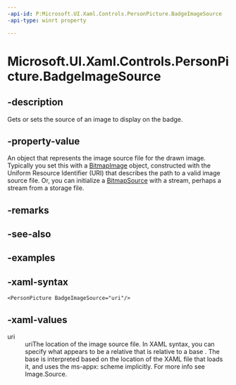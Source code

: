 ```yaml
---
-api-id: P:Microsoft.UI.Xaml.Controls.PersonPicture.BadgeImageSource
-api-type: winrt property

---
```

<!-- Property syntax.
public ImageSource BadgeImageSource { get;  set; }
-->

# Microsoft.UI.Xaml.Controls.PersonPicture.BadgeImageSource


## -description

Gets or sets the source of an image to display on the badge.


## -property-value

An object that represents the image source file for the drawn image. Typically you set this with a [BitmapImage](../windows.ui.xaml.media.imaging/bitmapimage.md) object, constructed with the Uniform Resource Identifier (URI) that describes the path to a valid image source file. Or, you can initialize a [BitmapSource](../windows.ui.xaml.media.imaging/bitmapsource.md) with a stream, perhaps a stream from a storage file.


## -remarks


## -see-also


## -examples


## -xaml-syntax

```xaml
<PersonPicture BadgeImageSource="uri"/>
```


## -xaml-values

<dl><dt>uri</dt><dd>uriThe location of the image source file. In XAML syntax, you can specify what appears to be a relative that is relative to a base . The base is interpreted based on the location of the XAML file that loads it, and uses the ms-appx: scheme implicitly. For more info see Image.Source.</dd>
</dl>


